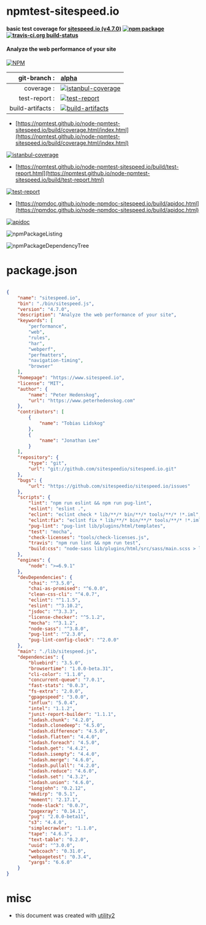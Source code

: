 # npmtest-sitespeed.io

#### basic test coverage for  [sitespeed.io (v4.7.0)](https://www.sitespeed.io)  [![npm package](https://img.shields.io/npm/v/npmtest-sitespeed.io.svg?style=flat-square)](https://www.npmjs.org/package/npmtest-sitespeed.io) [![travis-ci.org build-status](https://api.travis-ci.org/npmtest/node-npmtest-sitespeed.io.svg)](https://travis-ci.org/npmtest/node-npmtest-sitespeed.io)

#### Analyze the web performance of your site

[![NPM](https://nodei.co/npm/sitespeed.io.png?downloads=true&downloadRank=true&stars=true)](https://www.npmjs.com/package/sitespeed.io)

| git-branch : | [alpha](https://github.com/npmtest/node-npmtest-sitespeed.io/tree/alpha)|
|--:|:--|
| coverage : | [![istanbul-coverage](https://npmtest.github.io/node-npmtest-sitespeed.io/build/coverage.badge.svg)](https://npmtest.github.io/node-npmtest-sitespeed.io/build/coverage.html/index.html)|
| test-report : | [![test-report](https://npmtest.github.io/node-npmtest-sitespeed.io/build/test-report.badge.svg)](https://npmtest.github.io/node-npmtest-sitespeed.io/build/test-report.html)|
| build-artifacts : | [![build-artifacts](https://npmtest.github.io/node-npmtest-sitespeed.io/glyphicons_144_folder_open.png)](https://github.com/npmtest/node-npmtest-sitespeed.io/tree/gh-pages/build)|

- [https://npmtest.github.io/node-npmtest-sitespeed.io/build/coverage.html/index.html](https://npmtest.github.io/node-npmtest-sitespeed.io/build/coverage.html/index.html)

[![istanbul-coverage](https://npmtest.github.io/node-npmtest-sitespeed.io/build/screenCapture.buildCi.browser.%252Ftmp%252Fbuild%252Fcoverage.lib.html.png)](https://npmtest.github.io/node-npmtest-sitespeed.io/build/coverage.html/index.html)

- [https://npmtest.github.io/node-npmtest-sitespeed.io/build/test-report.html](https://npmtest.github.io/node-npmtest-sitespeed.io/build/test-report.html)

[![test-report](https://npmtest.github.io/node-npmtest-sitespeed.io/build/screenCapture.buildCi.browser.%252Ftmp%252Fbuild%252Ftest-report.html.png)](https://npmtest.github.io/node-npmtest-sitespeed.io/build/test-report.html)

- [https://npmdoc.github.io/node-npmdoc-sitespeed.io/build/apidoc.html](https://npmdoc.github.io/node-npmdoc-sitespeed.io/build/apidoc.html)

[![apidoc](https://npmdoc.github.io/node-npmdoc-sitespeed.io/build/screenCapture.buildCi.browser.%252Ftmp%252Fbuild%252Fapidoc.html.png)](https://npmdoc.github.io/node-npmdoc-sitespeed.io/build/apidoc.html)

![npmPackageListing](https://npmtest.github.io/node-npmtest-sitespeed.io/build/screenCapture.npmPackageListing.svg)

![npmPackageDependencyTree](https://npmtest.github.io/node-npmtest-sitespeed.io/build/screenCapture.npmPackageDependencyTree.svg)



# package.json

```json

{
    "name": "sitespeed.io",
    "bin": "./bin/sitespeed.js",
    "version": "4.7.0",
    "description": "Analyze the web performance of your site",
    "keywords": [
        "performance",
        "web",
        "rules",
        "har",
        "webperf",
        "perfmatters",
        "navigation-timing",
        "browser"
    ],
    "homepage": "https://www.sitespeed.io",
    "license": "MIT",
    "author": {
        "name": "Peter Hedenskog",
        "url": "https://www.peterhedenskog.com"
    },
    "contributors": [
        {
            "name": "Tobias Lidskog"
        },
        {
            "name": "Jonathan Lee"
        }
    ],
    "repository": {
        "type": "git",
        "url": "git://github.com/sitespeedio/sitespeed.io.git"
    },
    "bugs": {
        "url": "https://github.com/sitespeedio/sitespeed.io/issues"
    },
    "scripts": {
        "lint": "npm run eslint && npm run pug-lint",
        "eslint": "eslint .",
        "eclint": "eclint check * lib/**/* bin/**/* tools/**/* !*.iml",
        "eclint:fix": "eclint fix * lib/**/* bin/**/* tools/**/* !*.iml",
        "pug-lint": "pug-lint lib/plugins/html/templates",
        "test": "mocha",
        "check-licenses": "tools/check-licenses.js",
        "travis": "npm run lint && npm run test",
        "build:css": "node-sass lib/plugins/html/src/sass/main.scss > lib/plugins/html/assets/css/index.css && cleancss -o lib/plugins/html/assets/css/index.min.css lib/plugins/html/assets/css/index.css"
    },
    "engines": {
        "node": ">=6.9.1"
    },
    "devDependencies": {
        "chai": "^3.5.0",
        "chai-as-promised": "^6.0.0",
        "clean-css-cli": "^4.0.7",
        "eclint": "^1.1.5",
        "eslint": "^3.10.2",
        "jsdoc": "^3.3.3",
        "license-checker": "^5.1.2",
        "mocha": "^3.1.2",
        "node-sass": "^3.8.0",
        "pug-lint": "^2.3.0",
        "pug-lint-config-clock": "^2.0.0"
    },
    "main": "./lib/sitespeed.js",
    "dependencies": {
        "bluebird": "3.5.0",
        "browsertime": "1.0.0-beta.31",
        "cli-color": "1.1.0",
        "concurrent-queue": "7.0.1",
        "fast-stats": "0.0.3",
        "fs-extra": "2.0.0",
        "gpagespeed": "3.0.0",
        "influx": "5.0.4",
        "intel": "1.1.2",
        "junit-report-builder": "1.1.1",
        "lodash.chunk": "4.2.0",
        "lodash.clonedeep": "4.5.0",
        "lodash.difference": "4.5.0",
        "lodash.flatten": "4.4.0",
        "lodash.foreach": "4.5.0",
        "lodash.get": "4.4.2",
        "lodash.isempty": "4.4.0",
        "lodash.merge": "4.6.0",
        "lodash.pullall": "4.2.0",
        "lodash.reduce": "4.6.0",
        "lodash.set": "4.3.2",
        "lodash.union": "4.6.0",
        "longjohn": "0.2.12",
        "mkdirp": "0.5.1",
        "moment": "2.17.1",
        "node-slack": "0.0.7",
        "pagexray": "0.14.1",
        "pug": "2.0.0-beta11",
        "s3": "4.4.0",
        "simplecrawler": "1.1.0",
        "tape": "4.6.3",
        "text-table": "0.2.0",
        "uuid": "^3.0.0",
        "webcoach": "0.31.0",
        "webpagetest": "0.3.4",
        "yargs": "6.6.0"
    }
}
```



# misc
- this document was created with [utility2](https://github.com/kaizhu256/node-utility2)
